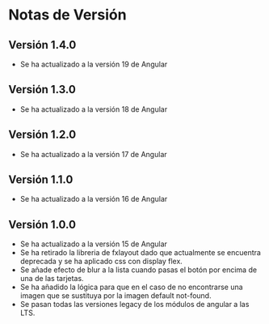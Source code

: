 # Notas de Versión

## Versión 1.4.0
- Se ha actualizado a la versión 19 de Angular

## Versión 1.3.0
- Se ha actualizado a la versión 18 de Angular

## Versión 1.2.0
- Se ha actualizado a la versión 17 de Angular

## Versión 1.1.0
- Se ha actualizado a la versión 16 de Angular

## Versión 1.0.0
- Se ha actualizado a la versión 15 de Angular
- Se ha retirado la libreria de fxlayout dado que actualmente se encuentra deprecada y se ha aplicado css con display flex.
- Se añade efecto de blur a la lista cuando pasas el botón por encima de una de las tarjetas.
- Se ha añadido la lógica para que en el caso de no encontrarse una imagen que se sustituya por la imagen default not-found.
- Se pasan todas las versiones legacy de los módulos de angular a las LTS.
